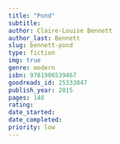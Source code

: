 ```yaml
---
title: "Pond"
subtitle: 
author: Claire-Louise Bennett
author_last: Bennett
slug: bennett-pond
type: fiction
img: true
genre: modern
isbn: 9781906539467
goodreads_id: 25333047
publish_year: 2015
pages: 148
rating: 
date_started:
date_completed:
priority: low
---
```

